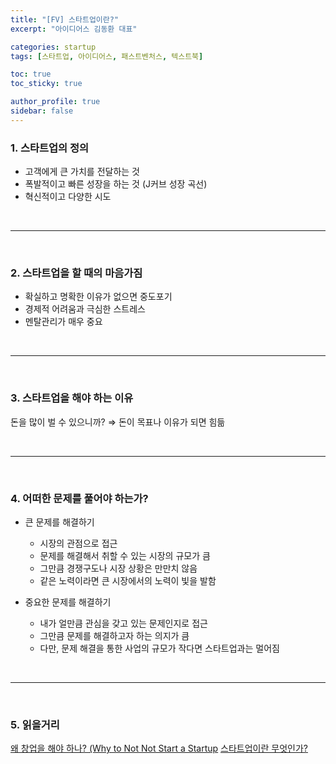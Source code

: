 ```yaml
---
title: "[FV] 스타트업이란?"
excerpt: "아이디어스 김동환 대표"

categories: startup
tags: [스타트업, 아이디어스, 패스트벤처스, 텍스트북]

toc: true
toc_sticky: true

author_profile: true
sidebar: false
---
```


### 1. 스타트업의 정의

- 고객에게 큰 가치를 전달하는 것
- 폭발적이고 빠른 성장을 하는 것 (J커브 성장 곡선)
- 혁신적이고 다양한 시도

<br>

---

<br>

### 2. 스타트업을 할 때의 마음가짐

- 확실하고 명확한 이유가 없으면 중도포기
- 경제적 어려움과 극심한 스트레스
- 멘탈관리가 매우 중요

<br>

---

<br>

### 3. 스타트업을 해야 하는 이유

돈을 많이 벌 수 있으니까? ⇒ 돈이 목표나 이유가 되면 힘듦

<br>

---

<br>

### 4. 어떠한 문제를 풀어야 하는가?

- 큰 문제를 해결하기

  - 시장의 관점으로 접근
  - 문제를 해결해서 취할 수 있는 시장의 규모가 큼
  - 그만큼 경쟁구도나 시장 상황은 만만치 않음
  - 같은 노력이라면 큰 시장에서의 노력이 빛을 발함

- 중요한 문제를 해결하기

  - 내가 얼만큼 관심을 갖고 있는 문제인지로 접근
  - 그만큼 문제를 해결하고자 하는 의지가 큼
  - 다만, 문제 해결을 통한 사업의 규모가 작다면 스타트업과는 멀어짐

<br>

---

<br>

### 5. 읽을거리

[왜 창업을 해야 하나? (Why to Not Not Start a Startup](https://bit.ly/2UNJZQJ)
[스타트업이란 무엇인가?](https://brunch.co.kr/@chaewonkong/8)
